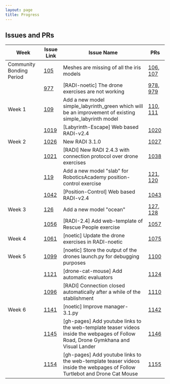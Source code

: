 ```yaml
---
layout: page
title: Progress
---
```


## Issues and PRs

| Week | Issue Link | Issue Name | PRs |
| -----| ---------- | ---------- | -- |
| Community Bonding Period | [105](https://github.com/JdeRobot/drones/issues/105)| Meshes are missing of all the iris models | [106](https://github.com/JdeRobot/drones/pull/106), [107](https://github.com/JdeRobot/drones/pull/107) |
| | [977](https://github.com/JdeRobot/RoboticsAcademy/issues/977)| [RADI-noetic] The drone exercises are not working | [978](https://github.com/JdeRobot/RoboticsAcademy/pull/978), [979](https://github.com/JdeRobot/RoboticsAcademy/pull/979) |
| Week 1 | [109](https://github.com/JdeRobot/drones/issues/109)| Add a new model simple_labyrinth_green which will be an improvement of existing simple_labyrinth model | [110](https://github.com/JdeRobot/drones/pull/110), [111](https://github.com/JdeRobot/drones/pull/111) |
| | [1019](https://github.com/JdeRobot/RoboticsAcademy/issues/1019)| [Labyrinth-Escape] Web based RADI-v2.4 | [1020](https://github.com/JdeRobot/RoboticsAcademy/pull/1020)|
| Week 2 | [1026](https://github.com/JdeRobot/RoboticsAcademy/issues/1026)| New RADI 3.1.0 | [1027](https://github.com/JdeRobot/RoboticsAcademy/pull/1027) |
| | [1021](https://github.com/JdeRobot/RoboticsAcademy/issues/1021)| [RADI] New RADI 2.4.3 with connection protocol over drone exercises | [1038](https://github.com/JdeRobot/RoboticsAcademy/pull/1038)|
| | [119](https://github.com/JdeRobot/drones/issues/119)| Add a new model "slab" for RoboticsAcademy position-control exercise | [121](https://github.com/JdeRobot/drones/pull/121), [120](https://github.com/JdeRobot/drones/pull/120)|
| | [1042](https://github.com/JdeRobot/RoboticsAcademy/issues/1042)| [Position-Control] Web based RADI-v2.4 | [1043](https://github.com/JdeRobot/RoboticsAcademy/pull/1043)|
| Week 3 | [126](https://github.com/JdeRobot/drones/issues/126)| Add a new model "ocean" | [127](https://github.com/JdeRobot/drones/pull/127), [128](https://github.com/JdeRobot/drones/pull/128)|
| | [1056](https://github.com/JdeRobot/RoboticsAcademy/issues/1056)| [RADI-2.4] Add web-template of Rescue People exercise | [1057](https://github.com/JdeRobot/RoboticsAcademy/pull/1057)|
| Week 4 | [1061](https://github.com/JdeRobot/RoboticsAcademy/issues/1061)| [noetic] Update the drone exercises in RADI-noetic | [1075](https://github.com/JdeRobot/RoboticsAcademy/pull/1075)|
| Week 5 | [1099](https://github.com/JdeRobot/RoboticsAcademy/issues/1099)| [noetic] Store the output of the drones launch.py for debugging purposes | [1100](https://github.com/JdeRobot/RoboticsAcademy/pull/1100)|
| | [1121](https://github.com/JdeRobot/RoboticsAcademy/issues/1121)| [drone-cat-mouse] Add automatic evaluators | [1124](https://github.com/JdeRobot/RoboticsAcademy/pull/1124)|
| | [1096](https://github.com/JdeRobot/RoboticsAcademy/issues/1096)| [RADI] Connection closed automatically after a while of the stablishment | [1110](https://github.com/JdeRobot/RoboticsAcademy/pull/1110)|
| Week 6 | [1141](https://github.com/JdeRobot/RoboticsAcademy/issues/1141)| [noetic] Improve manager-3.1.py | [1142](https://github.com/JdeRobot/RoboticsAcademy/pull/1142)|
| | [1145](https://github.com/JdeRobot/RoboticsAcademy/issues/1145)| [gh-pages] Add youtube links to the web-template teaser videos inside the webpages of Follow Road, Drone Gymkhana and Visual Lander | [1146](https://github.com/JdeRobot/RoboticsAcademy/pull/1146)|
| | [1154](https://github.com/JdeRobot/RoboticsAcademy/issues/1154)| [gh-pages] Add youtube links to the web-template teaser videos inside the webpages of Follow Turtlebot and Drone Cat Mouse | [1155](https://github.com/JdeRobot/RoboticsAcademy/pull/1155)|